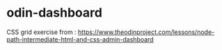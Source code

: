 # odin-dashboard
CSS grid exercise from : https://www.theodinproject.com/lessons/node-path-intermediate-html-and-css-admin-dashboard
